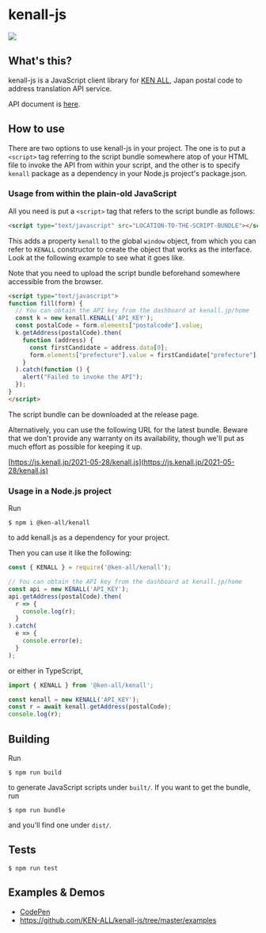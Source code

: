 # kenall-js

![](https://github.com/KEN-ALL/kenall-js/workflows/CI/badge.svg)

## What's this?

kenall-js is a JavaScript client library for [KEN ALL](https://kenall.jp/), Japan postal code to address translation API service.

API document is [here](https://ken-all.github.io/kenall-js/index.html).

## How to use

There are two options to use kenall-js in your project.  The one is to put a `<script>` tag referring to the script bundle somewhere atop of your HTML file to invoke the API from within your script, and the other is to specify `kenall` package as a dependency in your Node.js project's package.json.

### Usage from within the plain-old JavaScript

All you need is put a `<script>` tag that refers to the script bundle as follows:

```html
<script type="text/javascript" src="LOCATION-TO-THE-SCRIPT-BUNDLE"></script>
```

This adds a property `kenall` to the global `window` object, from which you can refer to `KENALL` constructor to create the object that works as the interface.  Look at the following example to see what it goes like.

Note that you need to upload the script bundle beforehand somewhere accessible from the browser.

```html
<script type="text/javascript">
function fill(form) {
  // You can obtain the API key from the dashboard at kenall.jp/home
  const k = new kenall.KENALL('API_KEY');
  const postalCode = form.elements["postalcode"].value;
  k.getAddress(postalCode).then(
    function (address) {
      const firstCandidate = address.data[0];
      form.elements["prefecture"].value = firstCandidate["prefecture"];
    }
  ).catch(function () {
    alert("Failed to invoke the API");
  });
}
</script>
```

The script bundle can be downloaded at the release page.

Alternatively, you can use the following URL for the latest bundle.  Beware that we don't provide any warranty on its availability, though we'll put as much effort as possible for keeping it up.

[https://js.kenall.jp/2021-05-28/kenall.js](https://js.kenall.jp/2021-05-28/kenall.js)


### Usage in a Node.js project

Run

```
$ npm i @ken-all/kenall
```

to add kenall.js as a dependency for your project.

Then you can use it like the following:

```javascript
const { KENALL } = require('@ken-all/kenall');

// You can obtain the API key from the dashboard at kenall.jp/home
const api = new KENALL('API_KEY');
api.getAddress(postalCode).then(
  r => {
    console.log(r);
  }
).catch(
  e => {
    console.error(e);
  }
);
```

or either in TypeScript,

```typescript
import { KENALL } from '@ken-all/kenall';

const kenall = new KENALL('API_KEY');
const r = await kenall.getAddress(postalCode);
console.log(r);
```

## Building

Run

```
$ npm run build
```

to generate JavaScript scripts under `built/`.  If you want to get the bundle, run

```
$ npm run bundle
```

and you'll find one under `dist/`.


## Tests

```
$ npm run test
```

## Examples & Demos

* [CodePen](https://codepen.io/kenall/pen/NWbPYda)
* https://github.com/KEN-ALL/kenall-js/tree/master/examples
